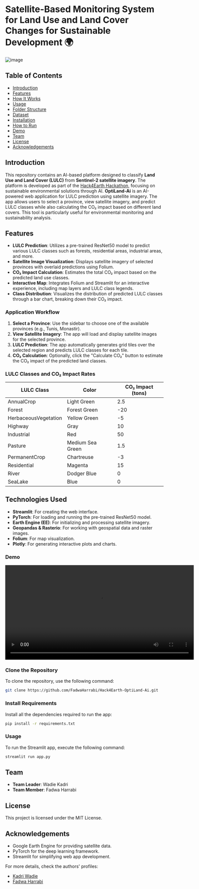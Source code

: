 # Satellite-Based Monitoring System for Land Use and Land Cover Changes for Sustainable Development 🌍

![image](https://github.com/user-attachments/assets/e5472acb-2c8c-4dfa-a4dd-71555b2c6a63)

## Table of Contents
- [Introduction](#introduction)
- [Features](#features)
- [How It Works](#application-workflow)
- [Usage](#usage)
- [Folder Structure](#folder-structure)
- [Dataset](#dataset)
- [Installation](#installation)
- [How to Run](#how-to-run)
- [Demo](#demo)
- [Team](#team)
- [License](#license)
- [Acknowledgements](#acknowledgements)

## Introduction
This repository contains an AI-based platform designed to classify **Land Use and Land Cover (LULC)** from **Sentinel-2 satellite imagery**. The platform is developed as part of the [Hack4Earth Hackathon](https://hack4earth.org), focusing on sustainable environmental solutions through AI. **OptiLand-Ai** is an AI-powered web application for LULC prediction using satellite imagery. The app allows users to select a province, view satellite imagery, and predict LULC classes while also calculating the CO₂ impact based on different land covers. This tool is particularly useful for environmental monitoring and sustainability analysis.

## Features
- **LULC Prediction**: Utilizes a pre-trained ResNet50 model to predict various LULC classes such as forests, residential areas, industrial areas, and more.
- **Satellite Image Visualization**: Displays satellite imagery of selected provinces with overlaid predictions using Folium.
- **CO₂ Impact Calculation**: Estimates the total CO₂ impact based on the predicted land use classes.
- **Interactive Map**: Integrates Folium and Streamlit for an interactive experience, including map layers and LULC class legends.
- **Class Distribution**: Visualizes the distribution of predicted LULC classes through a bar chart, breaking down their CO₂ impact.

### Application Workflow
1. **Select a Province**: Use the sidebar to choose one of the available provinces (e.g., Tunis, Monastir).
2. **View Satellite Imagery**: The app will load and display satellite images for the selected province.
3. **LULC Prediction**: The app automatically generates grid tiles over the selected region and predicts LULC classes for each tile.
4. **CO₂ Calculation**: Optionally, click the "Calculate CO₂" button to estimate the CO₂ impact of the predicted land classes.

### LULC Classes and CO₂ Impact Rates
| LULC Class              | Color            | CO₂ Impact (tons) |
|------------------------|------------------|--------------------|
| AnnualCrop             | Light Green      | 2.5                |
| Forest                 | Forest Green     | -20                |
| HerbaceousVegetation    | Yellow Green     | -5                 |
| Highway                | Gray             | 10                 |
| Industrial             | Red              | 50                 |
| Pasture                | Medium Sea Green  | 1.5               |
| PermanentCrop          | Chartreuse       | -3                 |
| Residential            | Magenta          | 15                 |
| River                  | Dodger Blue      | 0                  |
| SeaLake                | Blue             | 0                  |

## Technologies Used
- **Streamlit**: For creating the web interface.
- **PyTorch**: For loading and running the pre-trained ResNet50 model.
- **Earth Engine (EE)**: For initializing and processing satellite imagery.
- **Geopandas & Rasterio**: For working with geospatial data and raster images.
- **Folium**: For map visualization.
- **Plotly**: For generating interactive plots and charts.

### Demo
<video width="600" controls>
  <source src="assets/LUCD.mp4" type="video/mp4">
  Your browser does not support the video tag.
</video>

### Clone the Repository
To clone the repository, use the following command:
```bash
git clone https://github.com/FadwaHarrabi/Hack4Earth-OptiLand-Ai.git
```

### Install Requirements
Install all the dependencies required to run the app:
```bash
pip install -r requirements.txt
```

### Usage
To run the Streamlit app, execute the following command:
```bash
streamlit run app.py
```

## Team
- **Team Leader**: Wadie Kadri
- **Team Member**: Fadwa Harrabi

## License
This project is licensed under the MIT License.

## Acknowledgements
- Google Earth Engine for providing satellite data.
- PyTorch for the deep learning framework.
- Streamlit for simplifying web app development.

For more details, check the authors' profiles:
- [Kadri Wadie](https://www.linkedin.com/in/kadri-wadie?lipi=urn%3Ali%3Apage%3Ad_flagship3_profile_view_base_contact_details%3BfMVI6fNCQxmvDpQs993TCg%3D%3D)
- [Fadwa Harrabi](https://www.linkedin.com/in/fadwa-harrabi-546746259?lipi=urn%3Ali%3Apage%3Ad_flagship3_profile_view_base_contact_details%3BjyZm9EJlTUyR6%2FB2xhEzBg%3D%3D)
